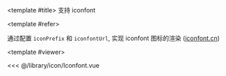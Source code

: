 <CodeRunner>
  
<template #title>
  支持 iconfont
</template>
  
<template #refer>

通过配置 `iconPrefix` 和 `iconfontUrl`, 实现 iconfont 图标的渲染 ([iconfont.cn](https://iconfont.cn))

</template>
  
<template #viewer>
  <Viewer />
</template>
  
<<< @/library/icon/Iconfont.vue
  
</CodeRunner>

<script setup lang="ts">
import Viewer from '@/library/icon/Iconfont.vue'
</script>
